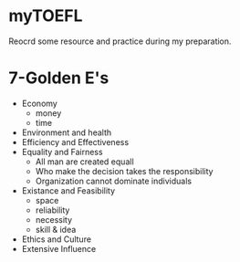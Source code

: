 # myTOEFL
Reocrd some resource and practice during my preparation.

# 7-Golden E's
- Economy
  - money
  - time
- Environment and health
- Efficiency and Effectiveness
- Equality and Fairness
  - All man are created equall
  - Who make the decision takes the responsibility
  - Organization cannot dominate individuals
- Existance and Feasibility
  - space 
  - reliability
  - necessity
  - skill & idea
- Ethics and Culture
- Extensive Influence
